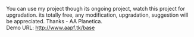 You can use my project though its ongoing project, watch this project for upgradation. its totally free, any modification, upgradation, suggestion will be appreciated. 
Thanks - AA Planetica.                
Demo URL: http://www.aapf.tk/base